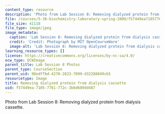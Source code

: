 ```yaml
---
content_type: resource
description: 'Photo from Lab Session 8: Removing dialyzed protein from dialysis cassette.'
file: /courses/5-36-biochemistry-laboratory-spring-2009/f57449ea71057761772c3b6d689dd487_Lab8_1.jpg
file_size: 41118
file_type: image/jpeg
image_metadata:
  caption: 'Lab Session 8: Removing dialyzed protein from dialysis cassette.'
  credit: 'Credit: Photograph by MIT OpenCourseWare'
  image-alt: 'Lab Session 8: Removing dialyzed protein from dialysis cassette.'
learning_resource_types: []
license: https://creativecommons.org/licenses/by-nc-sa/4.0/
ocw_type: OCWImage
parent_title: Lab Session 8 Photos
parent_type: CourseSection
parent_uid: 98edffbd-4270-2823-7099-d32288849cb5
resourcetype: Image
title: Removing dialyzed protein from dialysis cassette
uid: f57449ea-7105-7761-772c-3b6d689dd487
---
```

Photo from Lab Session 8: Removing dialyzed protein from dialysis cassette.